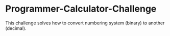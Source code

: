 # Programmer-Calculator-Challenge
This challenge solves how to convert numbering system (binary) to another (decimal).
